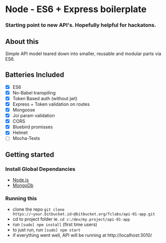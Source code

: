 # Node - ES6 + Express boilerplate
### Starting point to new API's. Hopefully helpful for hackatons.

## About this
Simple API model teared down into smaller, reusable and modular parts via ES6.

## Batteries Included
- [x] ES6
- [x] No-Babel transpiling
- [x] Token Based auth (without jwt)
- [x] Express + Token validation on routes
- [x] Mongoose
- [x] Joi param validation
- [x] CORS
- [x] Bluebird promisses
- [x] Helmet
- [ ] Mocha-Tests

## Getting started

### Install Global Dependancies
* [Node.js](http://nodejs.org)
* [MongoDb](https://www.mongodb.com/)

### Running this
* clone the repo `git clone https://~your.bitbucket.id~@bitbucket.org/fclabs/api-01-app.git`
* cd to project folder ie. `cd c:/dev/my.project/api-01-app`
* run `[sudo] npm install` (first time users)
* to just run, run `[sudo] npm start`
* if everything went well, API will be running at http://localhost:3010/
